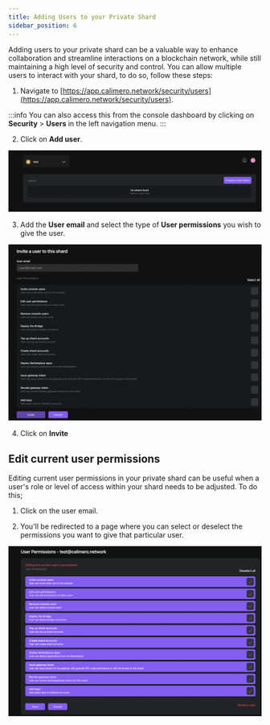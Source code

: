 ```yaml
---
title: Adding Users to your Private Shard
sidebar_position: 6
---
```


Adding users to your private shard can be a valuable way to enhance collaboration and streamline interactions on a blockchain network, while still maintaining a high level of security and control. You can allow multiple users to interact with your shard, to do so, follow these steps:

1. Navigate to [https://app.calimero.network/security/users](https://app.calimero.network/security/users).

:::info
You can also access this from the console dashboard by clicking on **Security** > **Users** in the left navigation menu.
:::

2. Click on **Add user**.

![](../../static/img/add_token.png)

3. Add the **User email** and select the type of **User permissions** you wish to give the user.

![](../../static/img/user_email_and_permission.png)

4. Click on **Invite**

## Edit current user permissions

Editing current user permissions in your private shard can be useful when a user's role or level of access within your shard needs to be adjusted. To do this;

1. Click on the user email.

2. You'll be redirected to a page where you can select or deselect the permissions you want to give that particular user.

![](../../static/img/user_permissions_edit.png)
